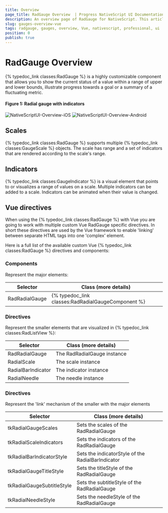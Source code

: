 ```yaml
---
title: Overview
page_title: RadGauge Overview  | Progress NativeScript UI Documentation
description: An overview page of RadGauge for NativeScript. This article explains the most important things you need to know before using RadGauge.
slug: gauges-overview-vue
tags: radgauge, gauges, overview, Vue, nativescript, professional, ui
position: 0
publish: true
---
```


# RadGauge Overview

{% typedoc_link classes:RadGauge %} is a highly customizable component that allows you to show the current status of a value within a range of upper and lower bounds, illustrate progress towards a goal or a summary of a fluctuating metric.
#### Figure 1: Radial gauge with indicators

![NativeScriptUI-Overview-iOS](../../../ui/img/ns_ui/gauges-gettingstarted-ios.png "RadRadialGauge in iOS") ![NativeScriptUI-Overview-Android](../../../ui/img/ns_ui/gauges-gettingstarted-android.png "RadRadialGauge in Android") 

## Scales
{% typedoc_link classes:RadGauge %} supports multiple {% typedoc_link classes:GaugeScale %} objects. The scale has range and a set of indicators that are rendered according to the scale's range.

## Indicators
{% typedoc_link classes:GaugeIndicator %} is a visual element that points to or visualizes a range of values on a scale. Multiple indicators can be added to a scale. Indicators can be animated when their value is changed.

## Vue directives

When using the {% typedoc_link classes:RadGauge %} with Vue you are going to work with multiple custom Vue RadGauge specific directives. In short these directives are used by the Vue framework to enable 'linking' between separate HTML tags into one 'complex' element.

Here is a full list of the available custom Vue {% typedoc_link classes:RadGauge %} directives and components:

### Components
Represent the major elements:

| Selector          | Class (more details)                                  |
|-------------------|-------------------------------------------------------|
| RadRadialGauge | {% typedoc_link classes:RadRadialGaugeComponent %} |


### Directives
Represent the smaller elements that are visualized in {% typedoc_link classes:RadListView %}:

| Selector          | Class (more details)                                  |
|-------------------|-------------------------------------------------------|
| RadRadialGauge | The RadRadialGauge instance |
| RadialScale | The scale instance |
| RadialBarIndicator | The indicator instance |
| RadialNeedle | The needle instance |

### Directives
Represent the 'link' mechanism of the smaller with the major elements

| Selector          | Class (more details)                                  |
|-------------------|-------------------------------------------------------|
| tkRadialGaugeScales | Sets the scales of the RadRadialGauge |
| tkRadialScaleIndicators | Sets the indicators of the RadRadialGauge |
| tkRadialBarIndicatorStyle | Sets the indicatorStyle of the RadialBarIndicator |
| tkRadialGaugeTitleStyle | Sets the titleStyle of the RadRadialGauge |
| tkRadialGaugeSubtitleStyle | Sets the subtitleStyle of the RadRadialGauge |
| tkRadialNeedleStyle | Sets the needleStyle of the RadRadialGauge |



